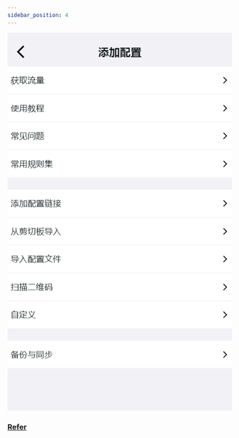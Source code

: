 ```yaml
---
sidebar_position: 4
---
```



![](./img/add-profiles.png#center)


### [Refer](../../../../../docs/app-manual/add-profiles.md)
